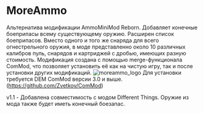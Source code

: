 # MoreAmmo

Альтернатива модификации AmmoMiniMod Reborn. Добавляет конечные боеприпасы всему существующему оружию.
  Расширен список боеприпасов. Вместо одного и того же снаряда для всего огнестрельного оружия, в моде представленно
  около 10 различных калибров пуль, снарядов и картриджей с дробью, имеющих разную стоимость.
Модификация создана с помощью merge-функционала ComMod, что позволяет установить её как на чистую игру, так и после установки других модификаций.
![moreammo_logo](https://github.com/user-attachments/assets/6607730e-4624-4898-ab61-66c244febc46)
Для установки требуется DEM ComMod версии 3.0 и выше. (<https://github.com/Zvetkov/ComMod>)


v1.1 - Добавлена совместимость с модом Different Things. Оружие из мода также будет иметь конечный боезапас.
